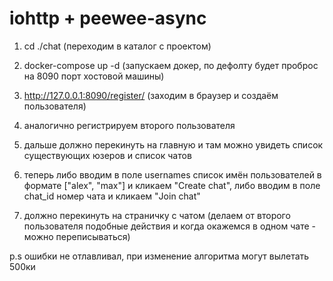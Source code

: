 # iohttp + peewee-async

1. cd ./chat (переходим в каталог с проектом)

2. docker-compose up -d  (запускаем докер, по дефолту будет проброс на 8090 порт хостовой машины)

3. http://127.0.0.1:8090/register/ (заходим в браузер и создаём пользователя)

4. аналогично регистрируем второго пользователя

5. дальше должно перекинуть на главную и там можно увидеть список существующих юзеров и список чатов

6. теперь либо вводим в поле usernames список имён пользователей в формате ["alex", "max"] и кликаем "Create chat",
либо вводим в поле chat_id номер чата и кликаем "Join chat"

7. должно перекинуть на страничку с чатом (делаем от второго пользователя подобные действия и когда окажемся в одном чате - можно переписываться)

p.s ошибки не отлавливал, при изменение алгоритма могут вылетать 500ки
